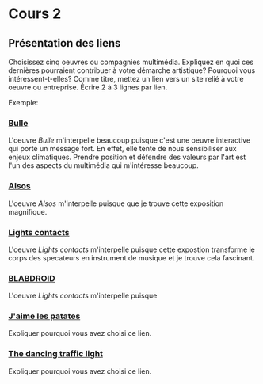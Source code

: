 # Cours 2
## Présentation des liens
Choisissez cinq oeuvres ou compagnies multimédia. Expliquez en quoi ces dernières pourraient contribuer à votre démarche artistique? Pourquoi vous intéressent-t-elles? Comme titre, mettez un lien vers un site relié à votre oeuvre ou entreprise. Écrire 2 à 3 lignes par lien.

Exemple: 
### [Bulle](https://www.onf.ca/interactif/bulle/) 
L'oeuvre *Bulle* m'interpelle beaucoup puisque c'est une oeuvre interactive qui porte un message fort. En effet, elle tente de nous sensibiliser aux enjeux climatiques. Prendre position et défendre des valeurs par l'art est l'un des aspects du multimédia qui m'intéresse beaucoup. 

### [Alsos](http://www.scenocosme.com/alsos.htm)
L'oeuvre *Alsos* m'interpelle puisque que je trouve cette exposition magnifique.

### [Lights contacts](http://www.scenocosme.com/contacts_installation.htm)
L'oeuvre *Lights contacts* m'interpelle puisque cette expostion transforme le corps des specateurs en instrument de musique et je trouve cela fascinant.

### [BLABDROID](http://www.benhoguet.com/hall-of-fame/blabdroid/) 
L'oeuvre *Lights contacts* m'interpelle puisque 

### [J'aime les patates](http://jaimelespatates.onf.ca/) 
Expliquer pourquoi vous avez choisi ce lien. 

### [The dancing traffic light](https://www.journal-du-design.fr/pop-culture/the-dancing-traffic-light-smart-49878/) 
Expliquer pourquoi vous avez choisi ce lien. 

